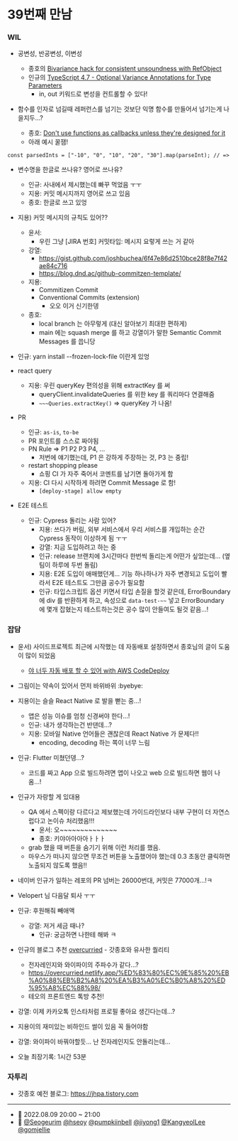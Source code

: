 # 39번째 만남

### WIL
- 공변성, 반공변성, 이변성

  - 종호의 [Bivariance hack for consistent unsoundness with RefObject](https://www.pumpkiinbell.com/blog/react/ref-callback-bivariance-hack)
  - 인규의 [TypeScript 4.7 - Optional Variance Annotations for Type Parameters](https://devblogs.microsoft.com/typescript/announcing-typescript-4-7-rc/#optional-variance-annotations-for-type-parameters)
    - in, out 키워드로 변성을 컨트롤할 수 있다!

- 함수를 인자로 넘길때 레퍼런스를 넘기는 것보단 익명 함수를 만들어서 넘기는게 나을지두...?
  - 종호: [Don't use functions as callbacks unless they're designed for it](https://jakearchibald.com/2021/function-callback-risks/)
  - 아래 예시 꿀잼!

```tsx
const parsedInts = ["-10", "0", "10", "20", "30"].map(parseInt); // =>
```

- 변수명을 한글로 쓰나유? 영어로 쓰나유?

  - 인규: 사내에서 제시했는데 빠꾸 먹었음 ㅜㅜ
  - 지용: 커밋 메시지까지 영어로 쓰고 있음
  - 종호: 한글로 쓰고 있엉

- 지용) 커밋 메시지의 규칙도 있어??

  - 윤서:
    - 우린 그냥 [JIRA 번호] 커밋타입: 메시지 요렇게 쓰는 거 같아
  - 강열:
    - https://gist.github.com/joshbuchea/6f47e86d2510bce28f8e7f42ae84c716
    - https://blog.dnd.ac/github-commitzen-template/
  - 지용:
    - Commitizen Commit
    - Conventional Commits (extension)
      - 오오 이거 신기한뎅
  - 종호:
    - local branch 는 아무렇게 (대신 알아보기 최대한 편하게)
    - main 에는 squash merge 를 하고 강열이가 말한 Semantic Commit Messages 를 씁니당

- 인규: yarn install --frozen-lock-file 이란게 있엉

- react query

  - 지용: 우린 queryKey 편의성을 위해 extractKey 를 써
    - queryClient.invalidateQueries 를 위한 key 를 쿼리마다 연결해줌
    - `~~~Queries.extractKey()` => queryKey 가 나옴!

- PR

  - 인규: `as-is`, `to-be`
  - PR 포인트를 스스로 짜야됨
  - PN Rule => P1 P2 P3 P4, ...
    - 저번에 얘기했는데, P1 은 강하게 주장하는 것, P3 는 중립!
  - restart shopping please
    - 쇼핑 CI 가 자주 죽어서 코멘트를 남기면 돌아가게 함
  - 지용: CI 다시 시작하게 하려면 Commit Message 로 함!
    - `[deploy-stage] allow empty`

- E2E 테스트
  - 인규: Cypress 돌리는 사람 있어?
    - 지용: 쓰다가 버림, 외부 서비스에서 우리 서비스를 개입하는 순간 Cypress 동작이 이상하게 됨 ㅜㅜ
    - 강열: 지금 도입하려고 하는 중
    - 인규: release 브랜치에 3시간마다 한번씩 돌리는게 어떤가 싶었는데... (옆팀이 하루에 두번 돌림)
    - 지용: E2E 도입이 애매했던게... 기능 하나하나가 자주 변경되고 도입이 빨라서 E2E 테스트도 그만큼 공수가 필요함
    - 인규: 타입스크립트 옵션 키면서 타입 손질을 할것 같은데, ErrorBoundary 에 div 를 반환하게 하고, 속성으로 `data-test-~~` 넣고 ErrorBoundary 에 몇개 잡혔는지 테스트하는것은 공수 많이 안들여도 될것 같음...!

### 잡담

- 윤서) 사이드프로젝트 최근에 시작했는 데 자동배포 설정하면서 종호님의 글이 도움이 많이 되었음
  - [야 너두 자동 배포 할 수 있어 with AWS CodeDeploy](https://jhpa.tistory.com/10)
  
- 그림이는 약속이 있어서 먼저 바위바위 :byebye:

- 지용이는 슬슬 React Native 로 발을 뻗는 중...!

  - 앱은 성능 이슈를 엄청 신경써야 한다...!
  - 인규: 내가 생각하는건 반댄데...?
  - 지용: 모바일 Native 언어들은 괜찮은데 React Native 가 문제다!!
    - encoding, decoding 하는 쪽이 너무 느림

- 인규: Flutter 미쳤던뎅...?

  - 코드를 짜고 App 으로 빌드하려면 앱이 나오고 web 으로 빌드하면 웹이 나옴...!

- 인규가 자랑할 게 있대용

  - QA 에서 스펙이랑 다르다고 제보했는데 가이드라인보다 내부 구현이 더 자연스럽다고 논이슈 처리했음!!!
    - 윤서: 오~~~~~~~~~~~~~~
    - 종호: 키야아아아아ㅏㅏㅏ
  - grab 했을 때 버튼을 숨기기 위해 이런 처리를 했음.
  - 마우스가 떠나지 않으면 무조건 버튼을 노출했어야 했는데 0.3 초동안 클릭하면 노출되지 않도록 했음!!

- 네이버 인규가 일하는 레포의 PR 넘버는 26000번대, 커밋은 77000개...!ㅋ

- Velopert 님 다음달 퇴사 ㅜㅜ
- 인규: 후원해줘 빼애액

  - 강열: 저거 세금 때나?
    - 인규: 궁금하면 나한테 해봐 ㅋ

- 인규의 블로그 추천 [overcurried](https://overcurried.netlify.app/) - 갓종호와 유사한 퀄리티
  - 전자레인지와 와이파이의 주파수가 같다...?
  - https://overcurried.netlify.app/%ED%83%80%EC%9E%85%20%EB%A0%88%EB%B2%A8%20%EA%B3%A0%EC%B0%A8%20%ED%95%A8%EC%88%98/
  - 테오의 프론트엔드 톡방 추천!
- 강열: 이제 카카오톡 인스타처럼 프로필 좋아요 생긴다는데...?
- 지용이의 재미있는 비하인드 썰이 있음 꼭 들어야함
- 강열: 와이파이 바꿔야할듯... 난 전자레인지도 안돌리는데...
- 오늘 최장기록: 1시간 53분

### 자투리

- 갓종호 예전 블로그: https://jhpa.tistory.com

---

- 📆 2022.08.09 20:00 ~ 21:00
- 👥 [@Seogeurim](https://github.com/Seogeurim) [@hseoy](https://github.com/hseoy) [@pumpkiinbell](https://github.com/pumpkiinbell)
  [@jiyong1](https://github.com/jiyong1) [@KangyeolLee](https://github.com/KangyeolLee) [@gomjellie](https://github.com/gomjellie)
